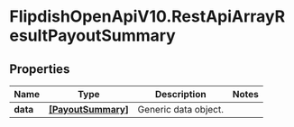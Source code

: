 # FlipdishOpenApiV10.RestApiArrayResultPayoutSummary

## Properties
Name | Type | Description | Notes
------------ | ------------- | ------------- | -------------
**data** | [**[PayoutSummary]**](PayoutSummary.md) | Generic data object. | 



